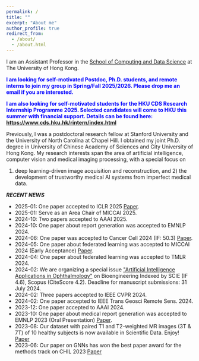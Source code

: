 ```yaml
---
permalink: /
title: ""
excerpt: "About me"
author_profile: true
redirect_from: 
  - /about/
  - /about.html
---
```

I am an Assistant Professor in the [School of Computing and Data Science](https://saasweb.hku.hk/staff/liangqqu/) at The University of Hong Kong. 
  
 <span style="color:blue;font-weight:bold;"> I am looking for self-motivated Postdoc, Ph.D. students, and remote interns to join my group in Spring/Fall 2025/2026. Please drop me an email if you are interested. </span>

 <span style="color:blue;font-weight:bold;"> I am also looking for self-motivated students for the HKU CDS Research Internship Programme 2025. Selected candidates will come to HKU this summer with financial support. Details can be found here: https://www.cds.hku.hk/rintern/index.html

Previously, I was a postdoctoral research fellow at Stanford University and the University of North Carolina at Chapel Hill. I obtained my joint Ph.D. degree in University of Chinese Academy of Sciences and City University of Hong Kong. My research interests span the area of artificial intelligence, computer vision and medical imaging processing, with a special focus on
1) deep learning-driven image acquisition and reconstruction, and 2) the development of trustworthy medical AI systems
from imperfect medical data.

***RECENT NEWS***
* 2025-01: One paper accepted to ICLR 2025 [Paper](https://arxiv.org/abs/2410.01463).
* 2025-01: Serve as an Area Chair of MICCAI 2025. 
* 2024-10: Two papers accepted to AAAI 2025. 
* 2024-10: One paper about report generation was accepted to EMNLP 2024. 
* 2024-06: One paper was accepted to Cancer Cell 2024 (IF: 50.3) [Paper](https://www.cell.com/cancer-cell/abstract/S1535-6108(24)00227-7).
* 2024-05: One paper about federated learning was accepted to MICCAI 2024 (Early Acceptance) [Paper](https://papers.miccai.org/miccai-2024/paper/1348_paper.pdf).
* 2024-04: One paper about federated learning was accepted to TMLR 2024.
* 2024-02: We are organizing a special issue ["Artificial Intelligence Applications in Ophthalmology"](https://www.mdpi.com/journal/bioengineering/special_issues/LV7G016I1W) on Bioengineering Indexed by SCIE (IF 4.6), Scopus (CiteScore 4.2). Deadline for manuscript submissions: 31 July 2024. 
* 2024-02: Three papers accepted to IEEE CVPR 2024.
* 2024-02: One paper accepted to IEEE Trans Geosci Remote Sens. 2024.
* 2023-12: One paper accepted to AAAI 2024.
* 2023-10: One paper about medical report generation was accepted to EMNLP 2023 (Oral Presentation) [Paper](https://openreview.net/pdf?id=bB32QLrpu4).
* 2023-08: Our dataset with paired T1 and T2-weighted MR images (3T & 7T) of 10 healthy subjects is now available in Scientific Data. Enjoy! [Paper](https://www.nature.com/articles/s41597-023-02400-y)
* 2023-06: Our paper on GNNs has won the best paper award for the methods track on CHIL 2023 [Paper](https://proceedings.mlr.press/v209/tang23a.html)



